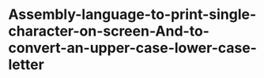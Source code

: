 # Assembly-language-to-print-single-character-on-screen-And-to-convert-an-upper-case-lower-case-letter